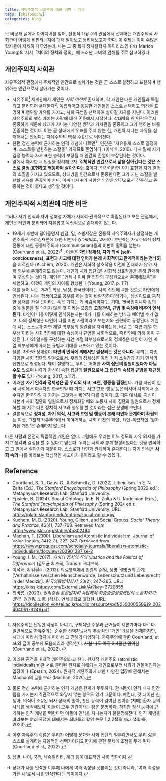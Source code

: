 ```yaml
---
title: 개인주의적 사회관에 대한 비판 - 정리
tags: [philosophy]
categories: blog
---
```

모 비공개 글에서 아이디어를 얻어, 전통적 자유주의 관점에서 전제하는 개인주의적 사회관이 어떻게 비판되는지에 대해 알아보고 정리해보고자 한다. 이 주제는 이미 수많은 학자들이 자세히 다루었는데, 나는 그 중 특히 정치철학자 아이리스 영 (Iris Marion Young)의 저서「차이의 정치와 정의」에 드러난 그녀의 견해를 주로 참고하였다.

## 개인주의적 사회관
자유주의적 관점에서 주체적인 인간으로 살아가는 것은 곧 스스로 결정하고 표현하며 행위하는 인간으로서 살아가는 것이다. 
- 자유주의[^1] 세계관에서 개인은 *사회 이전에*  존재하며, 각 개인은 다른 개인들과 독립되고 분리되어 존재한다[^2]. 독립적이고 동등한 개인들은 스스로 선택하고 의견을 표명하며 행위할 자유를 가지고, 사회 규범을 선택하여 살아갈 자유를 지닌다. 이러한 자유주의의 핵심 가치는 사람에 대한 존중에서 시작한다. 상대방을 한 인간으로서 존중하기 때문에 상대가 지니는 다양한 생각과 가치관을 존중하고 그가 행하는 바를 존중하는 것이다.  이는 곧 상대에게 위해를 주지 않는 한, 개인이 지니는 자유를 침해해서는 안된다는 자유주의의 핵심 주장으로 이어진다. 
- 한편 정신 능력에 근거하는 인격 개념에 따르면[^3], 인간은 "자유롭게 스스로 결정하며, 스스로를 발현하는 소질을" 가지므로 존엄하다. (이석배, 2019).  다시 말해 자기 결정 능력과 자기 표현 능력이 보장될 때 인간의 존엄이 보장된다는 것이다. 
- 앞에서 제시한 두 입장을 정리해보자. **주체적인 인간으로서 삶을 살아간다는 것은 스스로 결정⋅표현하고 행동하며 살아간다는 것**이다. 인간이라면 자기 표현과 자기 결정의 소질을 가지고 있으므로, 상대방을 인간으로서 존중한다면 그가 지닌 소질을 발현할 자유를 존중해야 한다. 아마 대다수의 사람은 인간을 인간으로서 간주하고 존중하는 것이 옳다고 생각할 것이다.

## 개인주의적 사회관에 대한 비판
그러나 자기 인식과 자아 정체성 자체가 사회적⋅관계적으로 확립된다고 보는 관점에서, 개인은 타인과 분리되어 자유롭고 독립적으로 존재하지 않는다.
- 19세기 후반에 접어들면서 벤담, 밀, 스펜서같은 전통적 자유주의자가 상정하는 개인주의적 사회존재론에 대한 비판이 증가했었고, 20세기 후반에는 자유주의적 정치 전통에 대한 공동체주의자 (communitarian)들의 비판이 활력을 얻는다 (Courtland et al., 2022)[^4] . 이들은 **개인 정체성, 자기 의식 (self-conciousness), 표현과 사고에 대한 언어가 본래 사회적이고 관계적이라는 점^[5]** 을 지적한다 (Kuchem, 2020). 개인은 사회적 상호작용 이전에 존재하지 않고 사회 외부에 존재하지도 않는다. 개인과 사회 집단[^6]은 사회적 상호작용을 통해 관계하며 구성되는 것이다. 개인은 "언제나 이미 한 집단의 구성원으로서 존재해왔음"을 체험하고, 이것이 개인의 자아를 형성한다 (Young, 2017, p. 117).
- 예를 들어 나는 *이미* [^7] 학생, 남성, 한국인이라는 사회 집단에 속한 것으로 타인에게 인식된다. 나는 '학생이므로 공부를 하는 것이 바람직하다'라거나, '남성이므로 듬직한 풍채를 가질 것이라는 혹은 가지는 게 바람직하다'는 기대, '한국인이니까 강의 중에 질문을 잘 던지지 않을 것'이라는 모종의 **고정관념, 규범 및 속성에 비추어 인식된다**. 타인이 나를 어떻게 인식하는지는 내가 나를 이해하는 방식과 떼어낼 수가 없고, 나의 정체성은 타인이 나를 어떤 사람이라고 보는지와 관련하여 규정된다. 예컨대 나는 스스로가 자연 계열 학부생의 일원임을 자각하는데, 바로 그 '자연 계열 학부생'이라는 사회 집단에 대한 속성이나 규범은 사회적으로, 즉 타인에 의해 이미 구성된다. 나의 일부를 구성하는 자연 계열 학부생으로서의 정체성은 타인이 자연 계열 학부생에게 가지는 규범과 기대를 내포하고 있는 것이다. 
- 물론, 자아와 정체성이 **타인의 인식에 의해서만 결정되는 것은 아니다**. 우리는 다종다양한 사회 집단의 일원으로서, 우리의 정체성은 여러 가지 소속감과 자기 인식의 집합으로 형성된다. 영이 설명하듯, 우리는 어떠한 **사회 집단의 일원이었다가 아닐 수도** 있으며 나아가 자신이 속한 집단의 **일원으로서 그 집단의 속성과 규범을 재규정할 수도** 있다 (Young, 2017, p.117). 
- 이러한 **자기 인식과 정체성은 곧 우리의 사고, 표현, 행동을 결정**한다. 가령 자신이 한국 사회에서 다수자인 한국인일 때 가지는 사고⋅표현⋅행동 등은 러시아 사회에서 소수자인 한국인일 때 가지는 그것과는 확연히 다를 것이다. 또 다른 예시로, 자신이 자본가 사회 집단의 일원으로서 정체화할 때와 노동자 사회 집단의 일원으로서 정체화할 때 서로 다른 정치적 사고와 행위를 할 것이라는 점은 분명해 보인다.
- 결론적으로 **정체성, 자기 의식, 사고와 표현 및 행동이 본래 타인과 관계하며 확립**되는 이상, 고전적 자유주의에서 이야기하는 '사회 이전의 개인', 타인-독립적인 '원자화된 개인'은 존재하지 않는다.

다른 사람과 온전히 독립적인 개인은 없다. 그럼에도 우리는 어느 정도의 자유 의지를 가지고 생각과 결정을 할 수 있다고 믿는다. 우리는 사회*와 함께*  형성되었다는 것을 인식하고 그 안에서 살아가기 때문이다. 스스로가 타인과 관계하며 존재한다는 자기 인식은 **사회 속의** 나를 바라보는 핵심적인 사고이자 틀이라고 할 수 있겠다. 

[^1]: 자유주의는 단일한 사상이 아니고, 구체적인 주장과 근거들이 이론가마다 다르다. 일반적으로 자유주의는 순수한 선택자로서의 추상적인 '개인' 관념을 전제하지만, 시대에 따라서 학자에 따라서 그 견해가 다양하다. 자유주의에 관한 Courtland, et al.의 글이 공부에 도움되리라 생각한다. ~~사실 나도 아직 3.4절만 읽어봄~~ (Courtland et al., 2022).
[^2]: 이러한 관점을 원자적 개인주의라고 한다. 원자적 개인주의 (atomistic individualism)란 서로 분리된 원자로 이해되는 개인으로부터 사회가 만들어진다는 입장이다 (Epstein, 2024). 원자적 개인주의에 대한 다양한 입장에 관해서는 Machan의 글을 보라 (Machan, 2020).
[^3]: 물론 정신 능력에 근거하는 인격 개념은 한계가 뚜렷하다. 한 사람이 인격 내지 인간됨을 가지는지 직관적으로 와닿지 않는 경우도 있기 때문이다. 예컨대, 갓 태어난 신생아, 의식이 소실된 뇌사 상태의 환자, 판단 능력이 결여된 인지증 (치매) 환자 등의 사례를 생각해보자. 이들이 모두 인간이라는 점은 분명하다. 하지만 정신 능력에 근거하는 인격 개념을 택한다면 이들이 인격을 지니는지가 불분명해진다. 인격 개념을 바라보는 여러 관점에 대해서는 최바름의 학위 논문 1.2.2절을 보라 (최바름, 2023).
[^4]: 이후 자유주의 이론은 우리가 어떻게 문화와 사회 집단의 일부이면서도 우리 삶을 스스로 설계하는 자율적인 선택자이기도 한지에 관한 문제에 초점을 두게 된다 (Courtland et al., 2022).
[^5]: 후설 (Husserl, E.), 헤겔 (Hegel, G.W.F.), 셸러 (Scheler), 미드 (Mead, G.H.), 버거와 루크만 (Berger, P.L. & Luckmann, T.), 매킨타이어 (MacIntyre, A.), 굴드 (Gould, C), 테일러 (Taylor, C.), 데이비스 (Davis, J.B.), 영 (Young, I.), 길버트 (Gilbert, M.) 등 여러 이론가들은 개인들이 사회적으로 구성된다는 각자의 관점을 제시하였다; 버틀러 (Bulter, J.)와 해스랭어 (Haslanger, S.) 등은 실천 (practice)에 초점을 두어, 개인이 세계 속의 객체와 상호작용한다는 점이나 개인의 실천과 수행이 사회⋅문화에 의존적이라는 점을 짚어내기도 한다. '사회적으로 구성되는 개인'에 대한 이론들에 관해서는 Epstein의 저서 3.4절 'Socially Constituted Building Blocks'을 보라 (Epstein, 2024).
[^6]: 성별, 나이, 국적, 섹슈얼리티, 계급 등이 대표적인 사회 집단이다.
[^7]: 상대가 나를 인식한 이후에 나에게 여러 속성을 덧붙이는 것이 아니라, '여러 속성을 가진 나'로서 나를 인식한다는 의미이다.


## Reference
- Courtland, S. D., Gaus, G., & Schmidtz, D. (2022). Liberalism. In E. N. Zalta (Ed.), *The Stanford Encyclopedia of Philosophy* (Spring 2022 ed.): Metaphysics Research Lab, Stanford University.
- Epstein, B. (2024). Social Ontology. In E. N. Zalta & U. Nodelman (Eds.), *The Stanford Encyclopedia of Philosophy* (Spring 2024 ed.): Metaphysics Research Lab, Stanford University. URL: https://plato.stanford.edu/entries/social-ontology/
- Kuchem, M. D. (2020). Young, Gilbert, and Social Groups. *Social Theory and Practice*, 46(4), 737-763. Retrieved from http://www.jstor.org/stable/45302464
- Machan, T. (2000). Liberalism and Atomistic Individualism. Journal of Value Inquiry, 34(2-3), 227-247. Retrieved from https://www.proquest.com/scholarly-journals/liberalism-atomistic-individualism/docview/203901387/se-2
- Young, I. M. (2017). *차이의 정치와 정의 (Justice and the Politics of Difference)* (김도균 & 조국, Trans.): 모티브북.
- 이석배, & 김필수. (2012). 의료영역에서 인간의 존엄, 생명, 생명권의 관계. [Verhaltnisse zwischen Menschenwurde, Lebenschutz und Lebensrecht in der Medizin]. *한국의료법학회지*, 20(2), 247-265. URL: https://kiss.kstudy.com/ExternalLink/Ar?key=3720655
- 최바름. (2023). *권리중심 공공일자리 사업에서 최중증발달장애인의 노동자되기: 권리, 인간됨, 노동*. (석사). 연세대학교 대학원. URL: https://dcollection.yonsei.ac.kr/public_resource/pdf/000000550919_20240406173249.pdf 